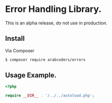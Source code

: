# Error Handling Library.

This is an alpha release, do not use in production.

## Install

Via Composer

```bash
$ composer require arabcoders/errors
```

## Usage Example.

```php
<?php

require __DIR__ . '/../../autoload.php';
```
